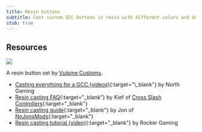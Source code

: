 ```yaml
---
title: Resin buttons
subtitle: Cast custom GCC buttons in resin with different colors and designs.
stub: true
---
```


## Resources

<aside class="no-offset">
  <a href="/static/compendium/resin-buttons.jpg">
    <img src="/static/compendium/resin-buttons-thumb.jpg">
  </a>
  <p>A resin button set by <a href="/modders/vulpine-customs" target="_blank">Vulpine Customs</a>.</p>
</aside>

- [Casting everything for a GCC (videos)](https://www.youtube.com/watch?v=sP5XIeR-juM&list=PLhL6Yw7pEMaYdxP2ePy88Rb-naKIYYHt_){:target="\_blank"} by North Gaming
- [Resin casting FAQ](https://docs.google.com/document/d/148GESgS-7PuJEGx0KwDfS6Hh_RMOarzT4Hj7T3aHOvo){:target="\_blank"} by Kief of [Cross Slash Controllers](/modders/cross-slash-controllers){:target="\_blank"}
- [Resin casting guide](https://docs.google.com/document/d/1PfgXUq5DZd1vV_GzmevhJSrz9a5dEUwqkQjFqDyHMNU){:target="\_blank"} by Jon of [NoJonsMods](/modders/nojonsmods){:target="\_blank"}
- [Resin casting tutorial (video)](https://www.youtube.com/watch?v=qmhYr5-BLY8){:target="\_blank"} by Rocker Gaming
